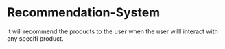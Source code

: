 # Recommendation-System
it will recommend the products to the user when the user willl interact with any specifi product.
